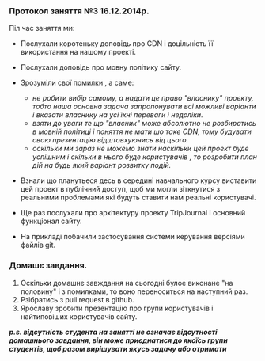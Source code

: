### Протокол заняття №3 16.12.2014р.
Піл час заняття ми:
 + Послухали коротеньку доповідь про CDN і  доцільність її використання на нашому проекті.
 + Послухали доповідь про мовну політику сайту.
 + Зрозуміли  свої помилки , а саме:
   - *не робити  вибір самому, а надати це право "власнику" проекту, тобто  наша основна задача запропонувати всі можливі варіанти і вказати  власнику на усі їхні переваги і недоліки.*
   - *взяти  до уваги те що "власник" може абсолютно не розбиратись в мовній політиці і поняття не мати шо таке CDN, тому будувати свою презентацію відштовхуючись від цього.*
   - *оскільки ми зараз не можемо знати наскільки цей проект буде успішним і скільки в нього буде користувачів , то розробити план дій на будь який варіант розвитку подій.*

+ Взнали що планутьеся десь в середині навчального курсу виставити цей проект в публічний доступ, щоб ми  могли зіткнутися з реальними проблемами які будуть ставити нам реальні користувачі.
+ Ще раз послухали про архітектуру проекту TripJournal і основний функціонал сайту.
+ На прикладі побачили застосування системи керування версіями файлів git.

###  Домашє завдання.
1. Оскільки домашнє завждання на сьогодні булое виконане "на половину" і з помилками, то воно переноситься на наступний раз.
2. Рзібратись з pull request в github.
3. Ярославу зробити презентацію  про групи користувачів і найтиповіших користувачів сайту.

***p.s. відсутність студента на занятті не означає відсутності домашнього завдання, він може приєднатися до якоїсь групи студентів, щоб разом вирішувати якусь задачу або отримати*** 
